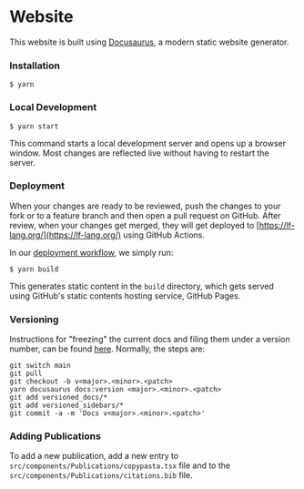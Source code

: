 # Website

This website is built using [Docusaurus](https://docusaurus.io/), a modern static website generator.

### Installation

```
$ yarn
```

### Local Development

```
$ yarn start
```

This command starts a local development server and opens up a browser window. Most changes are reflected live without having to restart the server.

### Deployment
When your changes are ready to be reviewed, push the changes to your fork or to a feature branch and then open a pull request on GitHub. After review, when your changes get merged, they will get deployed to [https://lf-lang.org/](https://lf-lang.org/) using GitHub Actions.

In our [deployment workflow](https://github.com/lf-lang/lf-lang.github.io/blob/main/.github/workflows/deploy.yml), we simply run:
```
$ yarn build
```
This generates static content in the `build` directory, which gets served using GitHub's static contents hosting service, GitHub Pages.

### Versioning
Instructions for "freezing" the current docs and filing them under a version number, can be found [here](https://docusaurus.io/docs/versioning). Normally, the steps are:
```
git switch main
git pull
git checkout -b v<major>.<minor>.<patch>
yarn docusaurus docs:version <major>.<minor>.<patch>
git add versioned_docs/*
git add versioned_sidebars/*
git commit -a -m 'Docs v<major>.<minor>.<patch>'
```

### Adding Publications
To add a new publication, add a new entry to `src/components/Publications/copypasta.tsx` file and to the `src/components/Publications/citations.bib` file.
